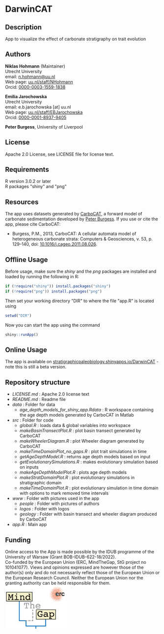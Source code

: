 # DarwinCAT

## Description

App to visualize the effect of carbonate stratigraphy on trait evolution

## Authors

__Niklas Hohmann__ (Maintainer)  
Utrecht University  
email: n.hohmann@uu.nl  
Web page: [uu.nl/staff/NHohmann](uu.nl/staff/NHohmann)  
Orcid: [0000-0003-1559-1838](https://orcid.org/0000-0003-1559-1838)

__Emilia Jarochowska__  
Utrecht University  
email: e.b.jarochowska [at] uu.nl  
Web page: [uu.nl/staff/EBJarochowska](https://www.uu.nl/staff/EBJarochowska)  
Orcid: [0000-0001-8937-9405](https://orcid.org/0000-0001-8937-9405)

__Peter Burgess__, University of Liverpool  

## License

Apache 2.0 License, see LICENSE file for license text.

## Requirements

R version 3.0.2 or later  
R packages "shiny" and "png"

## Resources

The app uses datasets generated by [CarboCAT](https://github.com/csdms-contrib/carbocat), a forward model of carbonate sedimentation developed by [Peter Burgess](https://www.liverpool.ac.uk/environmental-sciences/staff/peter-burgess/). If you use or cite the app, please cite CarboCAT:

- Burgess, P.M., 2013, CarboCAT: A cellular automata model of heterogeneous carbonate strata: Computers & Geosciences, v. 53, p. 129–140, doi: [10.1016/j.cageo.2011.08.026](https://www.sciencedirect.com/science/article/pii/S0098300411002949).

## Offline Usage

Before usage, make sure the _shiny_ and the _png_ packages are installed and loaded by running the following in R:

``` R
if (!require("shiny")) install.packages("shiny")
if (!require("png")) install.packages("png")
```

Then set your working directory "DIR" to where the file "app.R" is located using

``` R
setwd("DIR")
```

Now you can start the app using the command

``` R
shiny::runApp()
```

## Online Usage

The app is available on [stratigraphicpaleobiology.shinyapps.io/DarwinCAT](https://stratigraphicpaleobiology.shinyapps.io/DarwinCAT/) - note this is still a beta version.

## Repository structure

- _LICENSE.md_ : Apache 2.0 license text
- _README.md_ : Readme file
- _data_ : Folder for data
  - _age_depth_models_for_shiny_app.Rdata_ : R workspace containing the age depth models generated by CarboCAT in Matlab
- _src_ : Folder for code
  - _global.R_ : loads data & global variables into workspace
  - _makeBasinTransectPlot.R_ : plot basin transect generated by CarboCAT
  - _makeWheelerDiagram.R_ : plot Wheeler diagram generated by CarboCAT
  - _makeTimeDomainPlot_no_gaps.R_ : plot trait simulations in time
  - _getAgeDepthModel.R_ : returns age depth models based on input
  - _getEvolutionarySimulations.R_ : makes evolutionary simulation based on inputs
  - _makeAgeDepthModelPlot.R_ : plots age depth models
  - _makeStratDomainPlot.R_ : plot evolutionary simulations in stratigraphic domain
  - _makeTimeDomainPlot.R_ : plot evolutionary simulation in time domain with options to mark removed time intervals
- _www_ : Folder with pictures used in the app  
  - _people_ : Folder with pictures of authors
  - _logos_ : Folder with logos
  - _geology_ : Folder with basin transect and wheeler diagram produced by CarboCAT  
- _app.R_ : Main app

## Funding

Online access to the App is made possible by the IDUB programme of the University of Warsaw (Grant BOB-IDUB-622-18/2022).  
Co-funded by the European Union (ERC, MindTheGap, StG project no 101041077). Views and opinions expressed are however those of the author(s) only and do not necessarily reflect those of the European Union or the European Research Council. Neither the European Union nor the granting authority can be held responsible for them.  
<img src="www/logos/mind_the_gap_logo.png"
     width="200"
     alt="Mind the Gap logo">
